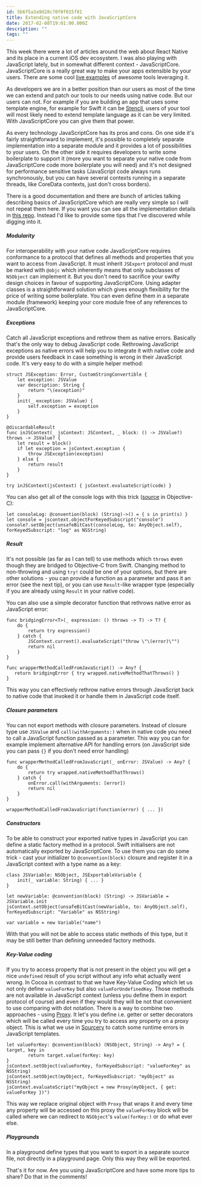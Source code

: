 ```yaml
---
id: 5b6f5a3a9d28c70f0f015f81
title: Extending native code with JavaScriptCore
date: 2017-02-08T19:01:00.000Z
description: ""
tags: ""
---
```


This week there were a lot of articles around the web about React Native and its place in a current iOS dev ecosystem. I was also playing with JavaScript lately, but in somewhat different context - JavaScriptCore. JavaScriptCore is a really great way to make your apps extensible by your users. There are some cool [live examples](https://medium.com/ios-os-x-development/make-your-app-extensible-with-javascript-core-7074061f2b05#.uyvr8jela) of awesome tools leveraging it.

<!-- description -->

As developers we are in a better position than our users as most of the time we can extend and patch our tools to our needs using native code. But our users can not. For example if you are building an app that uses some template engine, for example for Swift it can be [Stencil](https://github.com/kylef/Stencil), users of your tool will most likely need to extend template language as it can be very limited. With JavaScriptCore you can give them that power.

As every technology JavaScriptCore has its pros and cons. On one side it's fairly straightforward to implement, it's possible to completely separate implementation into a separate module and it provides a lot of possibilities to your users. On the other side it requires developers to write some boilerplate to support it (more you want to separate your native code from JavaScriptCore code more boilerplate you will need) and it's not designed for performance sensitive tasks (JavaScript code always runs synchronously, but you can have several contexts running in a separate threads, like CoreData contexts, just don't cross borders).

There is a good documentation and there are bunch of articles talking describing basics of JavaScriptCore which are really very simple so I will not repeat them here. If you want you can see all the implementation details in [this repo](https://github.com/ilyapuchka/StencilJS). Instead I'd like to provide some tips that I've discovered while digging into it.

##### Modularity

For interoperability with your native code JavaScriptCore requires conformance to a protocol that defines all methods and properties that you want to access from JavaScript. It must inherit `JSExport` protocol and must be marked with `@objc` which inherently means that only subclasses of `NSObject` can implement it. But you don't need to sacrifice your swifty design choices in favour of supporting JavaScriptCore. Using adapter classes is a straightforward solution which gives enough flexibility for the price of writing some boilerplate. You can even define them in a separate module (framework) keeping your core module free of any references to JavaScriptCore.

##### Exceptions

Catch all JavaScript exceptions and rethrow them as native errors. Basically that's the only way to debug JavaScript code. Rethrowing JavaScript exceptions as native errors will help you to integrate it with native code and provide users feedback in case something is wrong in their JavaScript code. It's very easy to do with a simple helper method:

    struct JSException: Error, CustomStringConvertible {
        let exception: JSValue
        var description: String {
            return "\(exception)"
        }
        init(_ exception: JSValue) {
            self.exception = exception
        }
    }
    
    @discardableResult
    func inJSContext(_ jsContext: JSContext, _ block: () -> JSValue?) throws -> JSValue? {
        let result = block()
        if let exception = jsContext.exception {
            throw JSException(exception)
        } else {
            return result
        }
    }
    
    try inJSContext(jsContext) { jsContext.evaluateScript(code) }

You can also get all of the console logs with this trick ([source](https://medium.com/social-tables-tech/using-javascriptcore-in-a-production-ios-app-f09cfcd91fd6#.hwotyijv3) in Objective-C):

    let consoleLog: @convention(block) (String)->() = { s in print(s) }
    let console = jscontext.objectForKeyedSubscript("console")
    console?.setObject(unsafeBitCast(consoleLog, to: AnyObject.self), forKeyedSubscript: "log" as NSString)

##### Result

It's not possible (as far as I can tell) to use methods which `throws` even though they are bridged to Objective-C from Swift. Changing method to non-throwing and using `try!` could be one of your options, but there are other solutions - you can provide a function as a parameter and pass it an error (see the next tip), or you can use `Result`-like wrapper type (especially if you are already using `Result` in your native code).

You can also use a simple decorator function that rethrows native error as JavaScript error:

    func bridgingError<T>(_ expression: () throws -> T) -> T? {
        do {
            return try expression()
        } catch {
            JSContext.current().evaluateScript("throw \"\(error)\"")
            return nil
        }
    }
    
    func wrapperMethodCalledFromJavaScript() -> Any? {
       return bridgingError { try wrapped.nativeMethodThatThrows() }
    }

This way you can effectively rethrow native errors through JavaScript back to native code that invoked it or handle them in JavaScript code itself.

##### Closure parameters

You can not export methods with closure parameters. Instead of closure type use `JSValue` and `call(withArguments:)` when in native code you need to call a JavaScript function passed as a parameter. This way you can for example implement alternative API for handling errors (on JavaScript side you can pass `{}` if you don't need error handling)

    func wrapperMethodCalledFromJavaScript(_ onError: JSValue) -> Any? {
        do {
            return try wrapped.nativeMethodThatThrows()
        } catch {
            onError.call(withArguments: [error])
            return nil
        }
    }
    
    wrapperMethodCalledFromJavaScript(function(error) { ... })

##### Constructors

To be able to construct your exported native types in JavaScript you can define a static factory method in a protocol. Swift initialisers are not automatically exported by JavaScriptCore. To use them you can do some trick - cast your initializer to `@convention(block)` closure and register it in a JavaScript context with a type name as a key:

    class JSVariable: NSObject, JSExportableVariable {
        init(_ variable: String) { ... }
    }
    
    let newVariable: @convention(block) (String) -> JSVariable = JSVariable.init
    jsContext.setObject(unsafeBitCast(newVariable, to: AnyObject.self), forKeyedSubscript: "Variable" as NSString)
    
    var variable = new Variable("name")

With that you will not be able to access static methods of this type, but it may be still better than defining unneeded factory methods.

##### Key-Value coding

If you try to access property that is not present in the object you will get a nice `undefined` result of you script without any info what actually went wrong. In Cocoa in contrast to that we have Key-Value Coding which let us not only define `valueForKey` but also `valueForUndefinedKey`. Those methods are not available in JavaScript context (unless you define them in export protocol of course) and even if they would they will be not that convenient to use comparing with dot notation. There is a way to combine two approaches - using [Proxy](https://developer.mozilla.org/en/docs/Web/JavaScript/Reference/Global_Objects/Proxy). It let's you define i.e. getter or setter decorators which will be called every time you try to access any property on a proxy object. This is what we use in [Sourcery](https://github.com/krzysztofzablocki/Sourcery/blob/master/Sourcery/Generating/Template/JavaScript/JavaScriptTemplate.swift#L46) to catch some runtime errors in JavaScript templates.

    let valueForKey: @convention(block) (NSObject, String) -> Any? = { target, key in
            return target.value(forKey: key)
    }
    jsContext.setObject(valueForKey, forKeyedSubscript: "valueForKey" as NSString)
    jsContext.setObject(myObject, forKeyedSubscript: "myObject" as NSString)
    jsContext.evaluateScript("myObject = new Proxy(myObject, { get: valueForKey })")

This way we replace original object with `Proxy` that wraps it and every time any property will be accessed on this proxy the `valueForKey` block will be called where we can redirect to `NSObject`'s `value(forKey:)` or do what ever else.

##### Playgrounds

In a playground define types that you want to export in a separate source file, not directly in a playground page. Only this way they will be exported.

That's it for now. Are you using JavaScriptCore and have some more tips to share? Do that in the comments!
